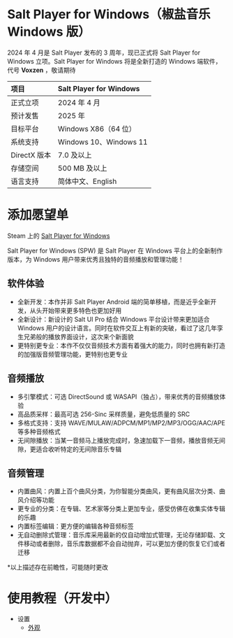 # Salt Player for Windows（椒盐音乐 Windows 版）

2024 年 4 月是 Salt Player 发布的 3 周年，现已正式将 Salt Player for Windows 立项。Salt Player for Windows 将是全新打造的 Windows 端软件，代号 **Voxzen** ，敬请期待

| 项目 | Salt Player for Windows |
|:-- |:-- |
| 正式立项 | 2024 年 4 月 |
| 预计发售 | 2025 年 |
| 目标平台 | Windows X86（64 位） |
| 系统支持 | Windows 10、Windows 11 |
| DirectX 版本 | 7.0 及以上 |
| 存储空间 | 500 MB 及以上 |
| 语言支持 | 简体中文、English | 

# 添加愿望单

Steam 上的 [Salt Player for Windows](https://store.steampowered.com/app/3009140/Salt_Player_for_Windows/)

Salt Player for Windows (SPW) 是 Salt Player 在 Windows 平台上的全新制作版本，为 Windows 用户带来优秀且独特的音频播放和管理功能！

## 软件体验

- 全新开发：本作并非 Salt Player Android 端的简单移植，而是近乎全新开发，从头开始带来更多特色也更加好用
- 全新设计：新设计的 Salt UI Pro 结合 Windows 平台设计带来更加适合 Windows 用户的设计语言。同时在软件交互上有新的突破，看过了这几年孪生兄弟般的播放界面设计，这次来个新面貌
- 更特别更专业：本作不仅仅音频技术方面有着强大的能力，同时也拥有新打造的加强版音频管理功能，更特别也更专业

## 音频播放

- 多引擎模式：可选 DirectSound 或 WASAPI（独占），带来优秀的音频播放体验
- 高品质采样：最高可选 256-Sinc 采样质量，避免低质量的 SRC
- 多格式支持：支持 WAVE/MULAW/ADPCM/MP1/MP2/MP3/OGG/AAC/APE 等多种音频格式
- 无间隙播放：当某一音频马上播放完成时，急速加载下一音频，播放音频无间隙，更适合收听特定的无间隙音乐专辑

## 音频管理

- 内置曲风：内置上百个曲风分类，为你智能分类曲风，更有曲风层次分类、曲风介绍等功能
- 更专业的分类：在专辑、艺术家等分类上更加专业，感受仿佛在收集实体专辑的乐趣
- 内置标签编辑：更方便的编辑各种音频标签
- 无自动删除式管理：音乐库采用最新的仅自动增加式管理，无论存储卸载、文件移动或者删除，音乐库数据都不会自动抛弃，可以更加方便的恢复它们或者迁移

*以上描述存在前瞻性，可能随时更改

# 使用教程（开发中）

- 设置
  - [外观](https://github.com/Moriafly/SPW/blob/main/tutorials/settings/Appearance.md)